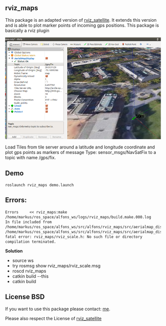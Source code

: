 ## rviz_maps

This package is an adapted version of [rviz_satellite](https://github.com/gareth-cross/rviz_satellite). It extends this version and is able to plot marker points of incoming gps positions. This package is basically a rviz plugin

![demo_pic](https://github.com/CesMak/rviz_maps/blob/master/data/demo.png)

Load Tiles from tile server around a latitude and longitude coordinate and plot gps points as markers of message Type: sensor_msgs/NavSatFix to a topic with name /gps/fix.

## Demo

``` 
roslaunch rviz_maps demo.launch
``` 

## Errors:

``` 
Errors     << rviz_maps:make /home/markus/ros_space/alfons_ws/logs/rviz_maps/build.make.000.log
In file included from /home/markus/ros_space/alfons_ws/src/alfons/rviz_maps/src/aerialmap_display.cpp:38:0:
/home/markus/ros_space/alfons_ws/src/alfons/rviz_maps/src/aerialmap_display.h:20:53: fatal error: rviz_maps/rviz_scale.h: No such file or directory
compilation terminated.
``` 

**Solution**

* source ws
* try rosmsg show rviz_maps/rviz_scale.msg
* roscd rviz_maps
* catkin build --this
* catkin build

## License BSD
If you want to use this package please contact: [me](https://simact.de/about_me).

Please also respect the License of [rviz_satellite](https://github.com/gareth-cross/rviz_satellite)